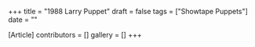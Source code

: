 +++
title = "1988 Larry Puppet"
draft = false
tags = ["Showtape Puppets"]
date = ""

[Article]
contributors = []
gallery = []
+++